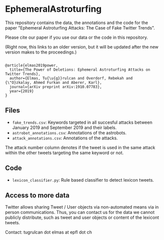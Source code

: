 # EphemeralAstroturfing

This repository contains the data, the annotations and the code for the paper "Ephemeral Astroturfing Attacks: The Case of Fake Twitter Trends".

Please cite our paper if you use our data or the code in this repository.

(Right now, this links to an older version, but it will be updated after the new version makes to the proceedings.)

```

@article{elmas2019power,
  title={The Power of Deletions: Ephemeral Astroturfing Attacks on Twitter Trends},
  author={Elmas, Tu{\u{g}}rulcan and Overdorf, Rebekah and {\"O}zkalay, Ahmed Furkan and Aberer, Karl},
  journal={arXiv preprint arXiv:1910.07783},
  year={2019}
}
```

## Files 

- `fake_trends.csv`: Keywords targeted in all succesful attacks between January 2019 and September 2019 and their labels.
- `astrobot_annotations.csv`: Annotations of the astrobots.
- `attack_annotations.csv`: Annotations of the attacks. 

The attack number column denotes if the tweet is used in the same attack within the other tweets targeting the same keyword or not.

## Code

- `lexicon_classifier.py`: Rule based classifier to detect lexicon tweets. 

## Access to more data

Twitter allows sharing Tweet / User objects via non-automated means via in person communications. Thus, you can contact us for the data we cannot publicly distribute, such as tweet and user objects or content of the lexicont tweets.

Contact: tugrulcan dot elmas at epfl dot ch
